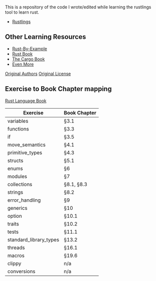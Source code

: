 This is a repository of the code I wrote/edited while learning the rustlings tool to learn rust.

- [Rustlings](https://github.com/rust-lang/rustlings/)

## Other Learning Resources
- [Rust-By-Example](https://doc.rust-lang.org/stable/rust-by-example/)
- [Rust Book](https://doc.rust-lang.org/book/)
- [The Cargo Book](https://doc.rust-lang.org/cargo/)
- [Even More](https://www.rust-lang.org/learn)


[Original Authors](https://github.com/rust-lang/rustlings/blob/main/AUTHORS.md)
[Original License](https://github.com/rust-lang/rustlings/blob/main/LICENSE)
## Exercise to Book Chapter mapping

[Rust Language Book](https://doc.rust-lang.org/book/second-edition/)

| Exercise               | Book Chapter |
|------------------------|--------------|
| variables              | §3.1          |
| functions              | §3.3          |
| if                     | §3.5          |
| move_semantics         | §4.1          |
| primitive_types        | §4.3          |
| structs                | §5.1          |
| enums                  | §6            |
| modules                | §7            |
| collections            | §8.1, §8.3    |
| strings                | §8.2          |
| error_handling         | §9            |
| generics               | §10           |
| option                 | §10.1         |
| traits                 | §10.2         |
| tests                  | §11.1         |
| standard_library_types | §13.2         |
| threads                | §16.1         |
| macros                 | §19.6         |
| clippy                 | n/a           |
| conversions            | n/a           |
